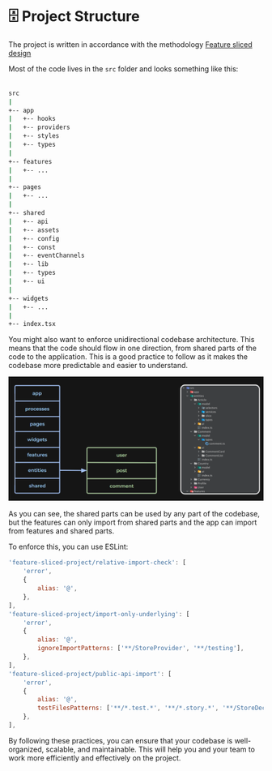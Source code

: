 # 🗄️ Project Structure

The project is written in accordance with the methodology [Feature sliced design](https://feature-sliced.design/docs/get-started/tutorial)

Most of the code lives in the `src` folder and looks something like this:

```sh

src
|
+-- app
|   +-- hooks
|   +-- providers
|   +-- styles
|   +-- types
|
+-- features
|   +-- ...
|
+-- pages
|   +-- ...
|
+-- shared
|   +-- api
|   +-- assets
|   +-- config
|   +-- const
|   +-- eventChannels
|   +-- lib
|   +-- types
|   +-- ui
|
+-- widgets
|   +-- ...
|
+-- index.tsx
```

You might also want to enforce unidirectional codebase architecture. This means that the code should flow in one direction, from shared parts of the code to the application. This is a good practice to follow as it makes the codebase more predictable and easier to understand.

![Unidirectional Codebase](./images/struct.png)

As you can see, the shared parts can be used by any part of the codebase, but the features can only import from shared parts and the app can import from features and shared parts.

To enforce this, you can use ESLint:

```js
'feature-sliced-project/relative-import-check': [
    'error',
    {
        alias: '@',
    },
],
'feature-sliced-project/import-only-underlying': [
    'error',
    {
        alias: '@',
        ignoreImportPatterns: ['**/StoreProvider', '**/testing'],
    },
],
'feature-sliced-project/public-api-import': [
    'error',
    {
        alias: '@',
        testFilesPatterns: ['**/*.test.*', '**/*.story.*', '**/StoreDecorator.tsx'],
    },
],

```

By following these practices, you can ensure that your codebase is well-organized, scalable, and maintainable. This will help you and your team to work more efficiently and effectively on the project.
